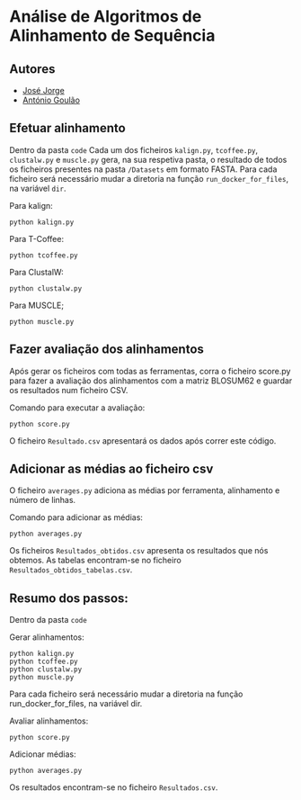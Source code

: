 # Análise de Algoritmos de Alinhamento de Sequência

## Autores

- [José Jorge](https://github.com/JoseJorge2000)
- [António Goulão](https://github.com/Agoulao)

## Efetuar alinhamento
Dentro da pasta `code`
Cada um dos ficheiros `kalign.py`, `tcoffee.py`, `clustalw.py` e `muscle.py` gera, na sua respetiva pasta, o resultado de todos os ficheiros presentes na pasta `/Datasets` em formato FASTA.
Para cada ficheiro será necessário mudar a diretoria na função `run_docker_for_files`, na variável `dir`.

Para kalign:
```
python kalign.py
```
Para T-Coffee:
```
python tcoffee.py
```
Para ClustalW:
```
python clustalw.py
```
Para MUSCLE;
```
python muscle.py
```
## Fazer avaliação dos alinhamentos
Após gerar os ficheiros com todas as ferramentas, corra o ficheiro score.py para fazer a avaliação dos alinhamentos com a matriz BLOSUM62 e guardar os resultados num ficheiro CSV.

Comando para executar a avaliação:
```
python score.py
```
O ficheiro `Resultado.csv` apresentará os dados após correr este código.

## Adicionar as médias ao ficheiro csv
O ficheiro `averages.py` adiciona as médias por ferramenta, alinhamento e número de linhas.

Comando para adicionar as médias:
```
python averages.py
```
Os ficheiros `Resultados_obtidos.csv` apresenta os resultados que nós obtemos.
As tabelas encontram-se no ficheiro `Resultados_obtidos_tabelas.csv`.
## Resumo dos passos:
Dentro da pasta `code`

Gerar alinhamentos:
```
python kalign.py
python tcoffee.py
python clustalw.py
python muscle.py
```
Para cada ficheiro será necessário mudar a diretoria na função run_docker_for_files, na variável dir.


Avaliar alinhamentos:
```
python score.py
```

Adicionar médias:
```
python averages.py
```

Os resultados encontram-se no ficheiro `Resultados.csv`.
